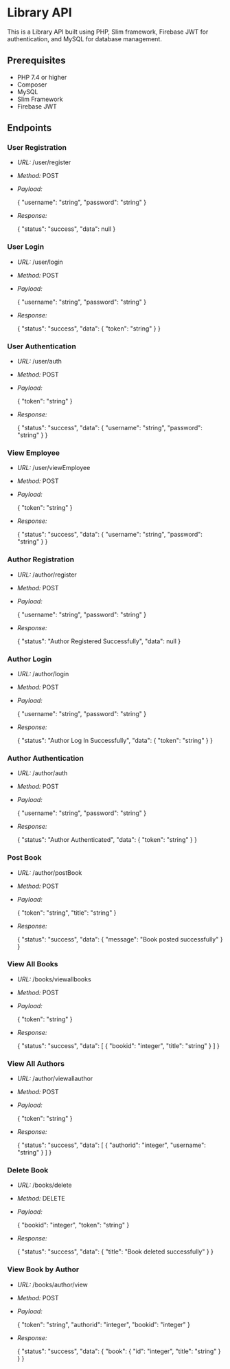# Library API

This is a Library API built using PHP, Slim framework, Firebase JWT for authentication, and MySQL for database management.

## Prerequisites

- PHP 7.4 or higher
- Composer
- MySQL
- Slim Framework
- Firebase JWT

## Endpoints

### User Registration

- *URL:* /user/register
- *Method:* POST
- *Payload:*
    
    {
        "username": "string",
        "password": "string"
    }
    
- *Response:*
    
    {
        "status": "success",
        "data": null
    }
    

### User Login

- *URL:* /user/login
- *Method:* POST
- *Payload:*
    
    {
        "username": "string",
        "password": "string"
    }
    
- *Response:*
    
    {
        "status": "success",
        "data": {
            "token": "string"
        }
    }
    

### User Authentication

- *URL:* /user/auth
- *Method:* POST
- *Payload:*
    
    {
        "token": "string"
    }
    
- *Response:*
    
    {
        "status": "success",
        "data": {
            "username": "string",
            "password": "string"
        }
    }
    

### View Employee

- *URL:* /user/viewEmployee
- *Method:* POST
- *Payload:*
    
    {
        "token": "string"
    }
    
- *Response:*
    
    {
        "status": "success",
        "data": {
            "username": "string",
            "password": "string"
        }
    }
    

### Author Registration

- *URL:* /author/register
- *Method:* POST
- *Payload:*
    
    {
        "username": "string",
        "password": "string"
    }
    
- *Response:*
    
    {
        "status": "Author Registered Successfully",
        "data": null
    }
    

### Author Login

- *URL:* /author/login
- *Method:* POST
- *Payload:*
    
    {
        "username": "string",
        "password": "string"
    }
    
- *Response:*
    
    {
        "status": "Author Log In Successfully",
        "data": {
            "token": "string"
        }
    }
    

### Author Authentication

- *URL:* /author/auth
- *Method:* POST
- *Payload:*
    
    {
        "username": "string",
        "password": "string"
    }
    
- *Response:*
    
    {
        "status": "Author Authenticated",
        "data": {
            "token": "string"
        }
    }
    

### Post Book

- *URL:* /author/postBook
- *Method:* POST
- *Payload:*
    
    {
        "token": "string",
        "title": "string"
    }
    
- *Response:*
    
    {
        "status": "success",
        "data": {
            "message": "Book posted successfully"
        }
    }
    

### View All Books

- *URL:* /books/viewallbooks
- *Method:* POST
- *Payload:*
    
    {
        "token": "string"
    }
    
- *Response:*
    
    {
        "status": "success",
        "data": [
            {
                "bookid": "integer",
                "title": "string"
            }
        ]
    }
    

### View All Authors

- *URL:* /author/viewallauthor
- *Method:* POST
- *Payload:*
    
    {
        "token": "string"
    }
    
- *Response:*
    
    {
        "status": "success",
        "data": [
            {
                "authorid": "integer",
                "username": "string"
            }
        ]
    }
    

### Delete Book

- *URL:* /books/delete
- *Method:* DELETE
- *Payload:*
    
    {
        "bookid": "integer",
        "token": "string"
    }
    
- *Response:*
    
    {
        "status": "success",
        "data": {
            "title": "Book deleted successfully"
        }
    }
    

### View Book by Author

- *URL:* /books/author/view
- *Method:* POST
- *Payload:*
    
    {
        "token": "string",
        "authorid": "integer",
        "bookid": "integer"
    }
    
- *Response:*
    
    {
        "status": "success",
        "data": {
            "book": {
                "id": "integer",
                "title": "string"
            }
        }
    }
    
